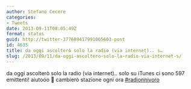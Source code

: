 ```yaml
---
author: Stefano Cecere
categories:
- Tweets
date: 2013-09-11T08:05:49Z
format: status
guid: http://twitter-377689417991065603-post
id: 4635
title: da oggi ascolterò solo la radio (via internet).. s…
slug: /2013/09/11/da-oggi-ascoltero-solo-la-radio-via-internet-s/
---
```


da oggi ascolterò solo la radio (via internet).. solo su iTunes ci sono 597 emittenti! aiutooo 🙂 cambierò stazione ogni ora [#radionnivoro](http://twitter.com/search?q=%23radionnivoro)